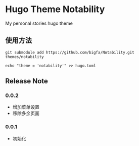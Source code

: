 # Hugo Theme Notability

My personal stories hugo theme

## 使用方法

```
git submodule add https://github.com/bigfa/Notability.git themes/notability

echo "theme = 'notability'" >> hugo.toml
```

## Release Note

### 0.0.2

-   增加菜单设置
-   移除多余页面

### 0.0.1

-   初始化
